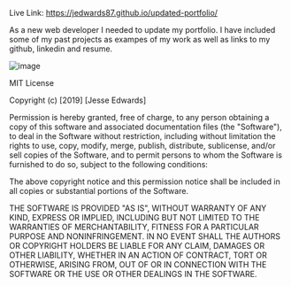 Live Link: https://jedwards87.github.io/updated-portfolio/

As a new web developer I needed to update my portfolio. I have included some of my past projects as exampes of my work as well as links to my github, linkedin and resume.


![image](https://user-images.githubusercontent.com/57024833/70496700-26881f00-1ad6-11ea-81a9-44f6b962ce36.png)



MIT License

Copyright (c) [2019] [Jesse Edwards]

Permission is hereby granted, free of charge, to any person obtaining a copy of this software and associated documentation files (the "Software"), to deal in the Software without restriction, including without limitation the rights to use, copy, modify, merge, publish, distribute, sublicense, and/or sell copies of the Software, and to permit persons to whom the Software is furnished to do so, subject to the following conditions:

The above copyright notice and this permission notice shall be included in all copies or substantial portions of the Software.

THE SOFTWARE IS PROVIDED "AS IS", WITHOUT WARRANTY OF ANY KIND, EXPRESS OR IMPLIED, INCLUDING BUT NOT LIMITED TO THE WARRANTIES OF MERCHANTABILITY, FITNESS FOR A PARTICULAR PURPOSE AND NONINFRINGEMENT. IN NO EVENT SHALL THE AUTHORS OR COPYRIGHT HOLDERS BE LIABLE FOR ANY CLAIM, DAMAGES OR OTHER LIABILITY, WHETHER IN AN ACTION OF CONTRACT, TORT OR OTHERWISE, ARISING FROM, OUT OF OR IN CONNECTION WITH THE SOFTWARE OR THE USE OR OTHER DEALINGS IN THE SOFTWARE.